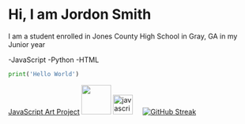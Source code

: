 # Hi, I am Jordon Smith
I am a student enrolled in Jones County High School in Gray, GA in my Junior year 


-JavaScript
-Python
-HTML
```Python
print('Hello World')
```
[JavaScript Art Project](https://codehs.com/student/4350129/section/563196/assignment/148887194)
  <img src="https://uploads.codehs.com/767318fb3faf7c127963a6ea52216c0c" height ="60" /> 
  <img src="https://cdn.jsdelivr.net/gh/devicons/devicon/icons/javascript/javascript-original.svg" height="40" alt="javascript logo"  />
  <img width="12" />
 <a href="https://git.io/streak-stats"><img src="https://streak-stats.demolab.com?user=Jordon-Smith&theme=gotham" alt="GitHub Streak" /></a>
